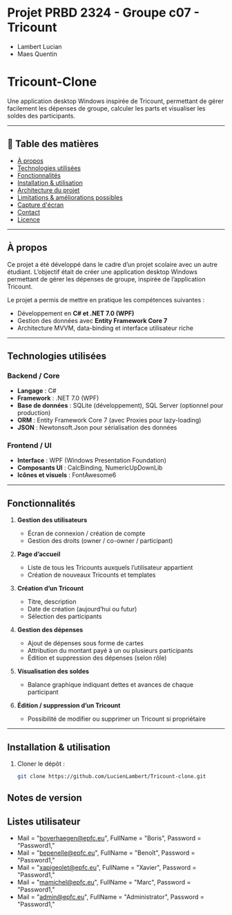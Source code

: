 # Projet PRBD 2324 - Groupe c07 - Tricount

- Lambert Lucian
- Maes Quentin
  
# Tricount-Clone

Une application desktop Windows inspirée de Tricount, permettant de gérer facilement les dépenses de groupe, calculer les parts et visualiser les soldes des participants.

---

## 🚀 Table des matières

- [À propos](#à-propos)  
- [Technologies utilisées](#technologies-utilisées)  
- [Fonctionnalités](#fonctionnalités)  
- [Installation & utilisation](#installation--utilisation)  
- [Architecture du projet](#architecture-du-projet)  
- [Limitations & améliorations possibles](#limitations--améliorations-possibles)  
- [Capture d'écran](#capture-décran)  
- [Contact](#contact)  
- [Licence](#licence)

---

## À propos

Ce projet a été développé dans le cadre d’un projet scolaire avec un autre étudiant. L’objectif était de créer une application desktop Windows permettant de gérer les dépenses de groupe, inspirée de l’application Tricount.  

Le projet a permis de mettre en pratique les compétences suivantes :  
- Développement en **C# et .NET 7.0 (WPF)**  
- Gestion des données avec **Entity Framework Core 7**  
- Architecture MVVM, data-binding et interface utilisateur riche  

---

## Technologies utilisées

### Backend / Core
- **Langage** : C#  
- **Framework** : .NET 7.0 (WPF)  
- **Base de données** : SQLite (développement), SQL Server (optionnel pour production)  
- **ORM** : Entity Framework Core 7 (avec Proxies pour lazy-loading)  
- **JSON** : Newtonsoft.Json pour sérialisation des données  

### Frontend / UI
- **Interface** : WPF (Windows Presentation Foundation)  
- **Composants UI** : CalcBinding, NumericUpDownLib  
- **Icônes et visuels** : FontAwesome6  

---

## Fonctionnalités

1. **Gestion des utilisateurs**
   - Écran de connexion / création de compte  
   - Gestion des droits (owner / co-owner / participant)  

2. **Page d’accueil**
   - Liste de tous les Tricounts auxquels l’utilisateur appartient  
   - Création de nouveaux Tricounts et templates  

3. **Création d’un Tricount**
   - Titre, description  
   - Date de création (aujourd’hui ou futur)  
   - Sélection des participants  

4. **Gestion des dépenses**
   - Ajout de dépenses sous forme de cartes  
   - Attribution du montant payé à un ou plusieurs participants  
   - Édition et suppression des dépenses (selon rôle)  

5. **Visualisation des soldes**
   - Balance graphique indiquant dettes et avances de chaque participant  

6. **Édition / suppression d’un Tricount**
   - Possibilité de modifier ou supprimer un Tricount si propriétaire  

---

## Installation & utilisation

1. Cloner le dépôt :  
   ```bash
   git clone https://github.com/LucienLambert/Tricount-clone.git


## Notes de version

## Listes utilisateur

- Mail = "boverhaegen@epfc.eu", FullName = "Boris", Password = "Password1,"
- Mail = "bepenelle@epfc.eu", FullName = "Benoît", Password = "Password1,"
- Mail = "xapigeolet@epfc.eu", FullName = "Xavier", Password = "Password1,"
- Mail = "mamichel@epfc.eu", FullName = "Marc", Password = "Password1,"
- Mail = "admin@epfc.eu", FullName = "Administrator", Password = "Password1,"
